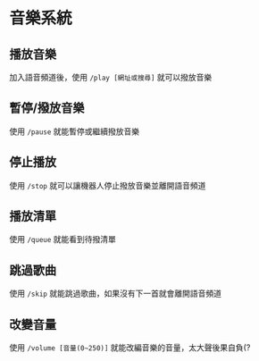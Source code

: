 # 音樂系統

## 播放音樂
加入語音頻道後，使用 `/play [網址或搜尋]` 就可以撥放音樂

## 暫停/撥放音樂
使用 `/pause` 就能暫停或繼續撥放音樂

## 停止播放
使用 `/stop` 就可以讓機器人停止撥放音樂並離開語音頻道

## 播放清單
使用 `/queue` 就能看到待撥清單

## 跳過歌曲
使用 `/skip` 就能跳過歌曲，如果沒有下一首就會離開語音頻道

## 改變音量
使用 `/volume [音量(0~250)]` 就能改編音樂的音量，太大聲後果自負(?